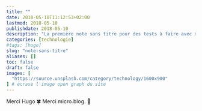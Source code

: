 ```yaml
---
title: ""
date: 2018-05-10T11:12:53+02:00
lastmod: 2018-05-10
publishdate: 2018-05-10
description: "La première note sans titre pour des tests à faire avec micro.blog."
categories: [technologie]
#tags: [hugo]
slug: "note-sans-titre"
aliases: []
toc: false
draft: false
images: [
  "https://source.unsplash.com/category/technology/1600x900"
] # écrase l'image open graph du site
---
```




Merci Hugo 🍀 Merci micro.blog. 💛 





     